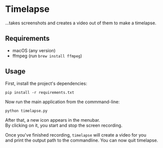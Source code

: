 # Timelapse

...takes screenshots and creates a video out of them to make a timelapse.

## Requirements

* macOS (any version)
* ffmpeg (run `brew install ffmpeg`)

## Usage

First, install the project's dependencies:

```shell
pip install -r requirements.txt
```

Now run the main application from the commmand-line:

```shell
python timelapse.py
```

After that, a new icon appears in the menubar.  
By clicking on it, you start and stop the screen recording.  

Once you've finished recording, `timelapse` will create a video for you  
and print the output path to the commandline.
You can now quit timelapse.
